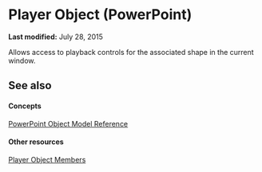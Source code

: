 
# Player Object (PowerPoint)

 **Last modified:** July 28, 2015

Allows access to playback controls for the associated shape in the current window.

## See also


#### Concepts


 [PowerPoint Object Model Reference](00acd64a-5896-0459-39af-98df2849849e.md)
#### Other resources


 [Player Object Members](26c28892-20c0-3bbd-d7fe-1d5a3121da34.md)
